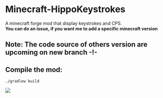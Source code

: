 # Minecraft-HippoKeystrokes
A minecraft forge mod that display keystrokes and CPS.<br>
<strong>You can do an issue, if you want me to add a specific minecraft version</strong>

## Note: The code source of others version are upcoming on new branch -!-


## Compile the mod:
`./gradlew build` 

<img src="https://i.imgur.com/05ylfMG.png">
